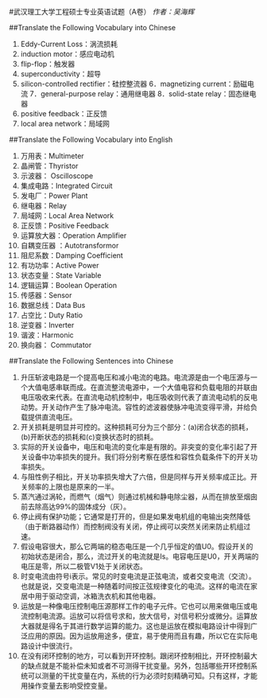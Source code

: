 ﻿#武汉理工大学工程硕士专业英语试题（A卷）
<em>作者：吴海辉</em>

##Translate the Following Vocabulary into Chinese
1. Eddy-Current Loss：涡流损耗
2. induction motor：感应电动机
3. flip-flop：触发器
4. superconductivity：超导
5. silicon-controlled rectifier：硅控整流器
6．magnetizing current：励磁电流
7．general-purpose relay：通用继电器
8．solid-state relay：固态继电器
9. positive feedback：正反馈
10. local area network：局域网

##Translate the Following Vocabulary into English
1. 万用表：Multimeter
2. 晶闸管：Thyristor
3. 示波器： Oscilloscope
4. 集成电路：Integrated Circuit
5. 发电厂：Power Plant
6.  继电器：Relay
7. 局域网：Local Area Network
8. 正反馈：Positive Feedback
9. 运算放大器：Operation Amplifier
10. 自耦变压器 ：Autotransformor
11. 阻尼系数：Damping Coefficient
12. 有功功率：Active Power
13. 状态变量：State Variable
14. 逻辑运算：Boolean Operation
15. 传感器：Sensor
16. 数据总线：Data Bus
17. 占空比：Duty Ratio
18. 逆变器：Inverter
18. 谐波：Harmonic
20. 换向器： Commutator

##Translate the Following Sentences into Chinese
1. 升压斩波电路是一个提高电压和减小电流的电路。电流源是由一个电压源与一个大值电感串联而成。在直流整流电源中，一个大值电容和负载电阻的并联由电压吸收来代表。在直流电动机控制中，电压吸收则代表了直流电动机的反电动势。开关动作产生了脉冲电流。容性的滤波器使脉冲电流变得平滑，并给负载提供直流电压。
2. 开关损耗是明显并可控的。这种损耗可分为三个部分：(a)闭合状态的损耗，(b)开断状态的损耗和(c)变换状态时的损耗。
3. 实际的开关设备中，电压和电流的变化率是有限的。非突变的变化率引起了开关设备中功率损失的提升。我们将分别考察在感性和容性负载条件下的开关功率损失。
4. 与阻性例子相比，开关功率损失增大了六倍，但是同样与开关频率成正比。开关频率的上限也是原来的一半。
5. 蒸汽通过涡轮，而燃气（烟气）则通过机械和静电除尘器，从而在排放至烟囱前去除高达99%的固体成分（灰）。
6. 停止阀有保护功能；它通常是打开的，但是如果发电机组的电输出突然降低（由于断路器动作）而控制阀没有关闭，停止阀可以突然关闭来防止机组过速。
7. 假设电容很大，那么它两端的稳态电压是一个几乎恒定的值U0。假设开关的初始状态是闭合，那么，流过开关的电流就是Is。电容电压是U0，开关两端的电压是零，所以二极管V1处于关闭状态。
8. 时变电流由符号i表示。常见的时变电流是正弦电流，或者交变电流（交流）。也就是说，交变电流是一种随着时间按正弦规律变化的电流。这样的电流在家居中用于驱动空调，冰箱洗衣机和其他电器。
9. 运放是一种像电压控制电压源那样工作的电子元件。它也可以用来做电压或电流控制电流源。运放可以将信号求和，放大信号，对信号积分或微分。运算放大器就是得名于其进行数学运算的能力。这也是运放在模拟电路设计中得到广泛应用的原因。因为运放用途多，便宜，易于使用而且有趣，所以它在实际电路设计中很流行。
10. 在没有闭环控制的地方，可以看到开环控制。跟闭环控制相比，开环控制最大的缺点就是不能补偿未知或者不可测得干扰变量。另外，包括哪些开环控制系统可以测量的干扰变量在内，系统的行为必须时刻精确可知。只有这样，才能用操作变量去影响受控变量。